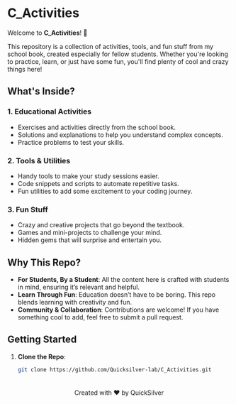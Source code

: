 # C_Activities

Welcome to **C_Activities**! 🎉

This repository is a collection of activities, tools, and fun stuff from my school book, created especially for fellow students. Whether you're looking to practice, learn, or just have some fun, you'll find plenty of cool and crazy things here!

## What's Inside?

### 1. **Educational Activities**
   - Exercises and activities directly from the school book.
   - Solutions and explanations to help you understand complex concepts.
   - Practice problems to test your skills.

### 2. **Tools & Utilities**
   - Handy tools to make your study sessions easier.
   - Code snippets and scripts to automate repetitive tasks.
   - Fun utilities to add some excitement to your coding journey.

### 3. **Fun Stuff**
   - Crazy and creative projects that go beyond the textbook.
   - Games and mini-projects to challenge your mind.
   - Hidden gems that will surprise and entertain you.

## Why This Repo?

- **For Students, By a Student**: All the content here is crafted with students in mind, ensuring it’s relevant and helpful.
- **Learn Through Fun**: Education doesn’t have to be boring. This repo blends learning with creativity and fun.
- **Community & Collaboration**: Contributions are welcome! If you have something cool to add, feel free to submit a pull request.

## Getting Started

1. **Clone the Repo**: 
   ```bash
   git clone https://github.com/Quicksilver-lab/C_Activities.git
  
<footer style="text-align: center; margin-top: 20px;">
    Created with ❤️ by QuickSilver
</footer>

